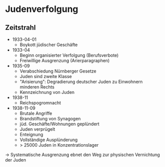 # Judenverfolgung

## Zeitstrahl

- 1933-04-01
    - Boykott jüdischer Geschäfte
- 1933-04
    - Beginn organisierter Verfolgung (Berufsverbote)
    - Freiwillige Ausgrenzung (Arierparagraphen)
- 1935-09
    - Verabschiedung Nürnberger Gesetze
    - Juden sind zweite Klasse
    - "Arisierung": Degradierung deutscher Juden zu Einwohnern minderen Rechts
    - Kennzeichnung von Juden
- 1938-11
    - Reichspogromnacht
- 1938-11-09
    - Brutale Angriffe
    - Brandstiftung von Synagogen
    - jüd. Geschäfte/Wohnungen geplündert
    - Juden verprügelt
    - Enteignung
    - Vollständige Ausplünderung
    - \> 25000 Juden in Konzentrationslager

$\rightarrow$ Systematische Ausgrenzung ebnet den Weg zur physischen Vernichtung der Juden
